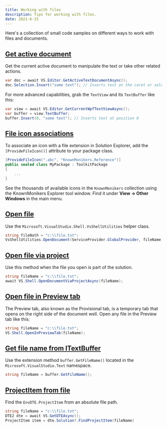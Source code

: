 ```yaml
---
title: Working with files
description: Tips for working with files.
date: 2021-6-15
---
```


Here's a collection of small code samples on different ways to work with files and documents.

## [Get active document](#get-active-document)
Get the current active document to manipulate the text or take other related actions.

```csharp
var doc = await VS.Editor.GetActiveTextDocumentAsync();
doc.Selection.Insert("some text"); // Inserts text at the caret or selection
```

For more advanced capabilities, grab the `TextView` and its `TextBuffer` like this:

```csharp
var view = await VS.Editor.GetCurrentWpfTextViewAsync();
var buffer = view.TextBuffer;
buffer.Insert(0, "some text"); // Inserts text at position 0
```

## [File icon associations](#file-icon-associations)
To associate an icon with a file extension in Solution Explorer, add the `[ProvideFileIcon()]` attribute to your package class.

```csharp
[ProvideFileIcon(".abc", "KnownMonikers.Reference")]
public sealed class MyPackage : ToolkitPackage
{
    ...
}
```

See the thousands of available icons in the `KnownMonikers` collection using the KnownMonikers Explorer tool window. Find it under **View -> Other Windows** in the main menu.

## [Open file](#open-file)
Use the `Microsoft.VisualStudio.Shell.VsShellUtilities` helper class.

```csharp
string fileNath = "c:\\file.txt";
VsShellUtilities.OpenDocument(ServiceProvider.GlobalProvider, fileName);
```

## [Open file via project](#open-file-via-project)
Use this method when the file you open is part of the solution.

```csharp
string fileName = "c:\\file.txt";
await VS.Shell.OpenDocumentViaProjectAsync(fileName);
```

## [Open file in Preview tab](#open-file-in-preview-tab)
The Preview tab, also known as the Provisional tab, is a temporary tab that opens on the right side of the document well. Open any file in the Preview tab like this:

```csharp
string fileName = "c:\\file.txt";
VS.Shell.OpenInPreviewTab(fileName);
```

## [Get file name from ITextBuffer](#get-file-name-from-textbuffer)
Use the extension method `buffer.GetFileName()` located in the `Microsoft.VisualStudio.Text` namespace.

```csharp
string fileName = buffer.GetFileName();
```

## [ProjectItem from file](#projectitem-from-file)
Find the `EnvDTE.ProjectItem` from an absolute file path.

```csharp
string fileName = "c:\\file.txt";
DTE2 dte = await VS.GetDTEAsync();
ProjectItem item = dte.Solution?.FindProjectItem(fileName)
```
